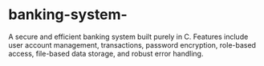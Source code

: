 # banking-system-
A secure and efficient banking system built purely in C. Features include user account management, transactions, password encryption, role-based access, file-based data storage, and robust error handling.
